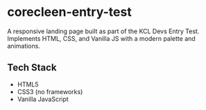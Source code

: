 # corecleen-entry-test

A responsive landing page built as part of the KCL Devs Entry Test.  
Implements HTML, CSS, and Vanilla JS with a modern palette and animations.


## Tech Stack
- HTML5
- CSS3 (no frameworks)
- Vanilla JavaScript


